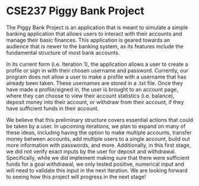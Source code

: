 # CSE237 Piggy Bank Project
The Piggy Bank Project is an application that is meant to simulate a simple banking application that allows users to interact with their accounts and manage their basic finances. This application is geared towards an audience that is newer to the banking system, as its features include the fundamental structure of most bank accounts. 

In its current form (i.e. Iteration 1), the application allows a user to create a profile or sign in with their chosen username and password. Currently, our program does not allow a user to make a profile with a username that has already been taken. These usernames are stored in a .txt file. Once they have made a profile/signed in, the user is brought to an account page, where they can choose to view their account statistics (i.e. balance), deposit money into their account, or withdraw from their account, if they have sufficient funds in their account. 

We believe that this preliminary structure covers essential actions that could be taken by a user. In upcoming iterations, we plan to expand on many of these ideas, including having the option to make multiple accounts, transfer money between accounts, add multiple users to a single account, build out more information with passwords, and more. Additionally, in this first stage, we did not verify exact inputs by the user for deposit and withdrawal. Specifically, while we did implement making sure that there were sufficient funds for a goal withdrawal, we only tested positive, numerical input and will need to validate this input in the next iteration. We are looking forward to seeing how this project will progress in the next stage! 